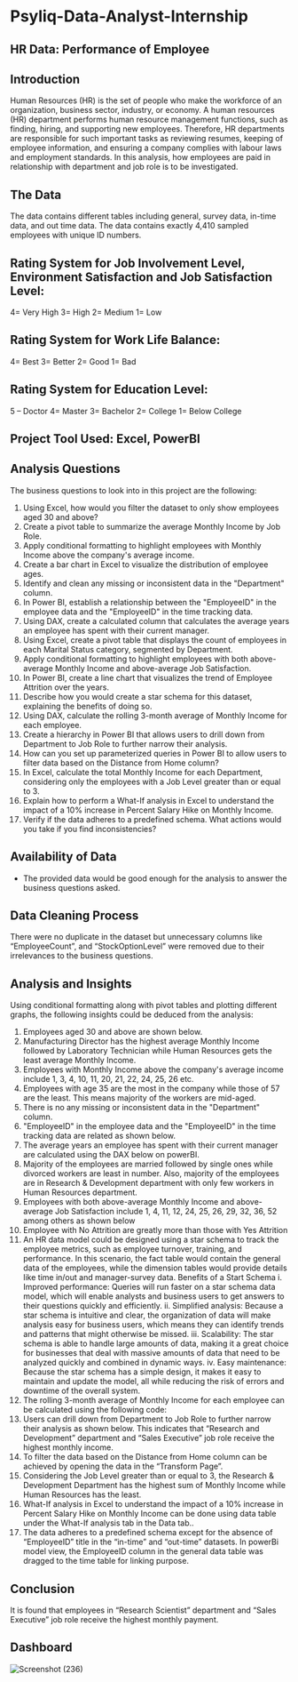 # Psyliq-Data-Analyst-Internship
## HR Data: Performance of Employee
## Introduction
Human Resources (HR) is the set of people who make the workforce of an organization, business sector, industry, or economy. A human resources (HR) department performs human resource management functions, such as finding, hiring, and supporting new employees. Therefore, HR departments are responsible for such important tasks as reviewing resumes, keeping of employee information, and ensuring a company complies with labour laws and employment standards.
In this analysis, how employees are paid in relationship with department and job role is to be investigated.
## The Data
The data contains different tables including general, survey data, in-time data, and out time data. The data contains exactly 4,410 sampled employees with unique ID numbers.
## Rating System for Job Involvement Level, Environment Satisfaction and Job Satisfaction Level:
4= Very High
3= High
2= Medium
1= Low
## Rating System for Work Life Balance:
4= Best
3= Better
2= Good
1= Bad
## Rating System for Education Level:
5 – Doctor 
4= Master
3= Bachelor
2= College
1= Below College
## Project Tool Used: Excel, PowerBI
## Analysis Questions 
The business questions to look into in this project are the following:
1. Using Excel, how would you filter the dataset to only show employees aged 30 and above?
2. Create a pivot table to summarize the average Monthly Income by Job Role.
3. Apply conditional formatting to highlight employees with Monthly Income above the company's average income.
4. Create a bar chart in Excel to visualize the distribution of employee ages.
5. Identify and clean any missing or inconsistent data in the "Department" column.
6. In Power BI, establish a relationship between the "EmployeeID" in the employee data and the "EmployeeID" in the time tracking data.
7. Using DAX, create a calculated column that calculates the average years an employee has spent with their current manager.
8. Using Excel, create a pivot table that displays the count of employees in each Marital Status category, segmented by Department.
9. Apply conditional formatting to highlight employees with both above-average Monthly Income and above-average Job Satisfaction.
10. In Power BI, create a line chart that visualizes the trend of Employee Attrition over the years.
11. Describe how you would create a star schema for this dataset, explaining the benefits of doing so. 
12. Using DAX, calculate the rolling 3-month average of Monthly Income for each employee.
13. Create a hierarchy in Power BI that allows users to drill down from Department to Job Role to further narrow their analysis.
14. How can you set up parameterized queries in Power BI to allow users to filter data based on the Distance from Home column?
15. In Excel, calculate the total Monthly Income for each Department, considering only the employees with a Job Level greater than or equal to 3.
16. Explain how to perform a What-If analysis in Excel to understand the impact of a 10% increase in Percent Salary Hike on Monthly Income.
17. Verify if the data adheres to a predefined schema. What actions would you take if you find inconsistencies?
## Availability of Data
- The provided data would be good enough for the analysis to answer the business questions asked.
## Data Cleaning Process
There were no duplicate in the dataset but unnecessary columns like “EmployeeCount”, and “StockOptionLevel” were removed due to their irrelevances to the business questions.
## Analysis and Insights
Using conditional formatting along with pivot tables and plotting different graphs, the following insights could be deduced from the analysis:  
1. Employees aged 30 and above are shown below.
2. Manufacturing Director has the highest average Monthly Income followed by Laboratory Technician while Human Resources gets the least average Monthly Income.
3. Employees with Monthly Income above the company's average income include 1, 3, 4, 10, 11, 20, 21, 22, 24, 25, 26 etc.  
4. Employees with age 35 are the most in the company while those of 57 are the least. This means majority of the workers are mid-aged.
5. There is no any missing or inconsistent data in the "Department" column.
6. "EmployeeID" in the employee data and the "EmployeeID" in the time tracking data are related as shown below.
7. The average years an employee has spent with their current manager are calculated using the DAX below on powerBI.
8. Majority of the employees are married followed by single ones while divorced workers are least in number.  Also, majority of the employees are in Research & Development department with only few workers in Human Resources department. 
9. Employees with both above-average Monthly Income and above-average Job Satisfaction include 1, 4, 11, 12, 24, 25, 26, 29, 32, 36, 52 among others as shown below
10. Employee with No Attrition are greatly more than those with Yes Attrition 
11. An HR data model could be designed using a star schema to track the employee metrics, such as employee turnover, training, and performance. In this scenario, the fact table would contain the general data of the employees, while the dimension tables would provide details like time in/out and manager-survey data.
Benefits of a Start Schema
i.	Improved performance: Queries will run faster on a star schema data model, which will enable analysts and business users to get answers to their questions quickly and efficiently.
ii.	Simplified analysis: Because a star schema is intuitive and clear, the organization of data will make analysis easy for business users, which means they can identify trends and patterns that might otherwise be missed.
iii.	Scalability: The star schema is able to handle large amounts of data, making it a great choice for businesses that deal with massive amounts of data that need to be analyzed quickly and combined in dynamic ways.
iv.	Easy maintenance: Because the star schema has a simple design, it makes it easy to maintain and update the model, all while reducing the risk of errors and downtime of the overall system.
12. The rolling 3-month average of Monthly Income for each employee can be calculated using the following code:
13. Users can drill down from Department to Job Role to further narrow their analysis as shown below. This indicates that “Research and Development” department and “Sales Executive” job role receive the highest monthly income.
14. To filter the data based on the Distance from Home column can be achieved by opening the data in the “Transform Page”.
 15. Considering the Job Level greater than or equal to 3, the Research & Development Department has the highest sum of Monthly Income while Human Resources has the least.
 16. What-If analysis in Excel to understand the impact of a 10% increase in Percent Salary Hike on Monthly Income can be done using data table under the What-If analysis tab in the Data tab..
17. The data adheres to a predefined schema except for the absence of “EmployeeID” title in the “in-time” and “out-time” datasets. In powerBi model view, the EmployeeID column in the general data table was dragged to the time table for linking purpose.
## Conclusion
It is found that employees in “Research Scientist” department and “Sales Executive” job role receive the highest monthly payment.
## Dashboard
 ![Screenshot (236)](https://github.com/Swarnav-Kumar/Psyliq-Data-Analyst-Internship/assets/117315636/a8aab175-c142-4ea8-adc0-f36037a7fae9)
